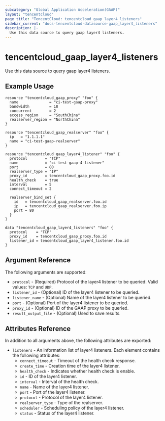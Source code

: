 ```yaml
---
subcategory: "Global Application Acceleration(GAAP)"
layout: "tencentcloud"
page_title: "TencentCloud: tencentcloud_gaap_layer4_listeners"
sidebar_current: "docs-tencentcloud-datasource-gaap_layer4_listeners"
description: |-
  Use this data source to query gaap layer4 listeners.
---
```


# tencentcloud_gaap_layer4_listeners

Use this data source to query gaap layer4 listeners.

## Example Usage

```hcl
resource "tencentcloud_gaap_proxy" "foo" {
  name              = "ci-test-gaap-proxy"
  bandwidth         = 10
  concurrent        = 2
  access_region     = "SouthChina"
  realserver_region = "NorthChina"
}

resource "tencentcloud_gaap_realserver" "foo" {
  ip   = "1.1.1.1"
  name = "ci-test-gaap-realserver"
}

resource "tencentcloud_gaap_layer4_listener" "foo" {
  protocol        = "TCP"
  name            = "ci-test-gaap-4-listener"
  port            = 80
  realserver_type = "IP"
  proxy_id        = tencentcloud_gaap_proxy.foo.id
  health_check    = true
  interval        = 5
  connect_timeout = 2

  realserver_bind_set {
    id   = tencentcloud_gaap_realserver.foo.id
    ip   = tencentcloud_gaap_realserver.foo.ip
    port = 80
  }
}

data "tencentcloud_gaap_layer4_listeners" "foo" {
  protocol    = "TCP"
  proxy_id    = tencentcloud_gaap_proxy.foo.id
  listener_id = tencentcloud_gaap_layer4_listener.foo.id
}
```

## Argument Reference

The following arguments are supported:

* `protocol` - (Required) Protocol of the layer4 listener to be queried. Valid values: `TCP` and `UDP`.
* `listener_id` - (Optional) ID of the layer4 listener to be queried.
* `listener_name` - (Optional) Name of the layer4 listener to be queried.
* `port` - (Optional) Port of the layer4 listener to be queried.
* `proxy_id` - (Optional) ID of the GAAP proxy to be queried.
* `result_output_file` - (Optional) Used to save results.

## Attributes Reference

In addition to all arguments above, the following attributes are exported:

* `listeners` - An information list of layer4 listeners. Each element contains the following attributes:
  * `connect_timeout` - Timeout of the health check response.
  * `create_time` - Creation time of the layer4 listener.
  * `health_check` - Indicates whether health check is enable.
  * `id` - ID of the layer4 listener.
  * `interval` - Interval of the health check.
  * `name` - Name of the layer4 listener.
  * `port` - Port of the layer4 listener.
  * `protocol` - Protocol of the layer4 listener.
  * `realserver_type` - Type of the realserver.
  * `scheduler` - Scheduling policy of the layer4 listener.
  * `status` - Status of the layer4 listener.


